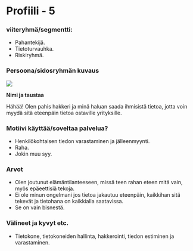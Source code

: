 # Profiili - 5



### viiteryhmä/segmentti:

* Pahantekijä.
* Tietoturvauhka.
* Riskiryhmä.


### Persoona/sidosryhmän kuvaus

![](https://student.labranet.jamk.fi/~M3268/Ohjelmistosuunnittelu/Hacker.png)


**Nimi ja taustaa**

Hähää! Olen pahis hakkeri ja minä haluan saada ihmisistä tietoa, jotta voin myydä sitä eteenpäin tietoa ostaville yrityksille.

### Motiivi käyttää/soveltaa palvelua? 

* Henkilökohtaisen tiedon varastaminen ja jälleenmyynti.
* Raha.
* Jokin muu syy. 


### Arvot  

* Olen joutunut elämäntilanteeseen, missä teen rahan eteen mitä vain, myös epäeettisiä tekoja.
* Ei ole minun ongelmani jos tietoa jakautuu eteenpäin, kaikkihan sitä tekevät ja tietohana on kaikkialla saatavissa.
* Se on vain bisnestä.


### Välineet ja kyvyt etc.

* Tietokone, tietokoneiden hallinta, hakkerointi, tiedon estiminen ja varastaminen.